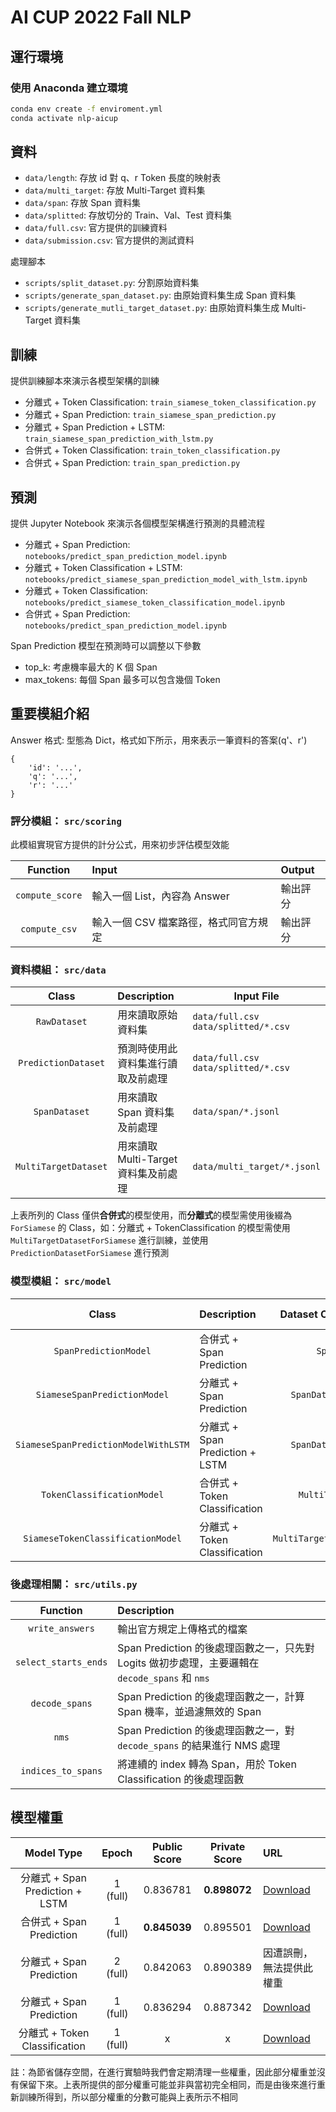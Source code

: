 # AI CUP 2022 Fall NLP

## 運行環境

### 使用 Anaconda 建立環境

```bash
conda env create -f enviroment.yml
conda activate nlp-aicup
```

## 資料

- `data/length`: 存放 id 對 q、r Token 長度的映射表
- `data/multi_target`: 存放 Multi-Target 資料集
- `data/span`: 存放 Span 資料集
- `data/splitted`: 存放切分的 Train、Val、Test 資料集
- `data/full.csv`: 官方提供的訓練資料
- `data/submission.csv`: 官方提供的測試資料

處理腳本

- `scripts/split_dataset.py`: 分割原始資料集
- `scripts/generate_span_dataset.py`: 由原始資料集生成 Span 資料集
- `scripts/generate_mutli_target_dataset.py`: 由原始資料集生成 Multi-Target 資料集

## 訓練

提供訓練腳本來演示各模型架構的訓練

- 分離式 + Token Classification: `train_siamese_token_classification.py`
- 分離式 + Span Prediction: `train_siamese_span_prediction.py`
- 分離式 + Span Prediction + LSTM: `train_siamese_span_prediction_with_lstm.py`
- 合併式 + Token Classification: `train_token_classification.py`
- 合併式 + Span Prediction: `train_span_prediction.py`

## 預測

提供 Jupyter Notebook 來演示各個模型架構進行預測的具體流程

- 分離式 + Span Prediction: `notebooks/predict_span_prediction_model.ipynb`
- 分離式 + Token Classification + LSTM: `notebooks/predict_siamese_span_prediction_model_with_lstm.ipynb`
- 分離式 + Token Classification: `notebooks/predict_siamese_token_classification_model.ipynb`
- 合併式 + Span Prediction: `notebooks/predict_span_prediction_model.ipynb`

Span Prediction 模型在預測時可以調整以下參數
- top_k: 考慮機率最大的 K 個 Span
- max_tokens: 每個 Span 最多可以包含幾個 Token

## 重要模組介紹

Answer 格式: 型態為 Dict，格式如下所示，用來表示一筆資料的答案(q'、r')
```python3
{
    'id': '...',
    'q': '...',
    'r': '...'
}
```

### 評分模組： `src/scoring`

此模組實現官方提供的計分公式，用來初步評估模型效能

|    Function     | Input                                 | Output   |
| :-------------: | :------------------------------------ | :------- |
| `compute_score` | 輸入一個 List，內容為 Answer          | 輸出評分 |
|  `compute_csv`  | 輸入一個 CSV 檔案路徑，格式同官方規定 | 輸出評分 |

### 資料模組： `src/data`

|        Class         | Description                          | Input File                                 |
| :------------------: | :----------------------------------- | ------------------------------------------ |
|     `RawDataset`     | 用來讀取原始資料集                   | `data/full.csv` <br> `data/splitted/*.csv` |
| `PredictionDataset`  | 預測時使用此資料集進行讀取及前處理   | `data/full.csv` <br> `data/splitted/*.csv` |
|    `SpanDataset`     | 用來讀取 Span 資料集及前處理         | `data/span/*.jsonl`                        |
| `MultiTargetDataset` | 用來讀取 Multi-Target 資料集及前處理 | `data/multi_target/*.jsonl`                |

上表所列的 Class 僅供**合併式**的模型使用，而**分離式**的模型需使用後綴為 `ForSiamese` 的 Class，如：分離式 + TokenClassification 的模型需使用 `MultiTargetDatasetForSiamese` 進行訓練，並使用 `PredictionDatasetForSiamese` 進行預測

### 模型模組： `src/model`

|                Class                 | Description                     |   Dataset Class For Training   | Dataset Class For Predicting  |
| :----------------------------------: | :------------------------------ | :----------------------------: | :---------------------------: |
|        `SpanPredictionModel`         | 合併式 + Span Prediction        |         `SpanDataset`          |      `PredictionDataset`      |
|     `SiameseSpanPredictionModel`     | 分離式 + Span Prediction        |    `SpanDatasetForSiamese`     | `PredictionDatasetForSiamese` |
| `SiameseSpanPredictionModelWithLSTM` | 分離式 + Span Prediction + LSTM |    `SpanDatasetForSiamese`     | `PredictionDatasetForSiamese` |
|      `TokenClassificationModel`      | 合併式 + Token Classification   |      `MultiTargetDataset`      |      `PredictionDataset`      |
|  `SiameseTokenClassificationModel`   | 分離式 + Token Classification   | `MultiTargetDatasetForSiamese` | `PredictionDatasetForSiamese` |

### 後處理相關： `src/utils.py`

|       Function       | Description                                                                                    |
| :------------------: | :--------------------------------------------------------------------------------------------- |
|   `write_answers`    | 輸出官方規定上傳格式的檔案                                                                     |
| `select_starts_ends` | Span Prediction 的後處理函數之一，只先對 Logits 做初步處理，主要邏輯在 `decode_spans` 和 `nms` |
|    `decode_spans`    | Span Prediction 的後處理函數之一，計算 Span 機率，並過濾無效的 Span                            |
|        `nms`         | Span Prediction 的後處理函數之一，對 `decode_spans` 的結果進行 NMS 處理                        |
|  `indices_to_spans`  | 將連續的 index 轉為 Span，用於 Token Classification 的後處理函數                               |

## 模型權重

|           Model Type            |  Epoch   | Public Score | Private Score | URL                      |
| :-----------------------------: | :------: | :----------: | :-----------: | :----------------------- |
| 分離式 + Span Prediction + LSTM | 1 (full) |   0.836781   | **0.898072**  | [Download](https://github.com/ShinoharaHare/AI-CUP-2022-Fall-NLP/releases/download/v0.0.0/s-sp-lstm.pt)             |
|    合併式 + Span Prediction     | 1 (full) | **0.845039** |   0.895501    | [Download](https://github.com/ShinoharaHare/AI-CUP-2022-Fall-NLP/releases/download/v0.0.0/sp.pt)             |
|    分離式 + Span Prediction     | 2 (full) |   0.842063   |   0.890389    | 因遭誤刪，無法提供此權重 |
|    分離式 + Span Prediction     | 1 (full) |   0.836294   |   0.887342    | [Download](https://github.com/ShinoharaHare/AI-CUP-2022-Fall-NLP/releases/download/v0.0.0/s-sp.pt)             |
|  分離式 + Token Classification  | 1 (full) |      x       |       x       | [Download]()             |

註：為節省儲存空間，在進行實驗時我們會定期清理一些權重，因此部分權重並沒有保留下來。上表所提供的部分權重可能並非與當初完全相同，而是由後來進行重新訓練所得到，所以部分權重的分數可能與上表所示不相同
